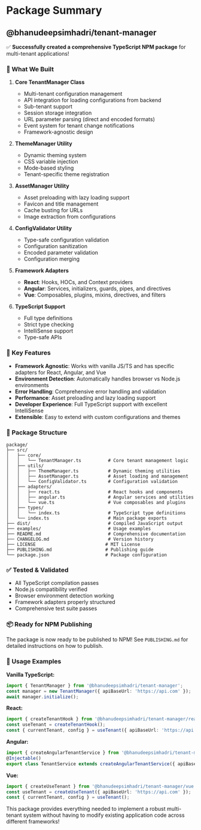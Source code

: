 # Package Summary

## @bhanudeepsimhadri/tenant-manager

✅ **Successfully created a comprehensive TypeScript NPM package** for multi-tenant applications!

### 🎯 What We Built

1. **Core TenantManager Class**
   - Multi-tenant configuration management
   - API integration for loading configurations from backend
   - Sub-tenant support
   - Session storage integration
   - URL parameter parsing (direct and encoded formats)
   - Event system for tenant change notifications
   - Framework-agnostic design

2. **ThemeManager Utility**
   - Dynamic theming system
   - CSS variable injection
   - Mode-based styling
   - Tenant-specific theme registration

3. **AssetManager Utility**
   - Asset preloading with lazy loading support
   - Favicon and title management
   - Cache busting for URLs
   - Image extraction from configurations

4. **ConfigValidator Utility**
   - Type-safe configuration validation
   - Configuration sanitization
   - Encoded parameter validation
   - Configuration merging

5. **Framework Adapters**
   - **React**: Hooks, HOCs, and Context providers
   - **Angular**: Services, initializers, guards, pipes, and directives  
   - **Vue**: Composables, plugins, mixins, directives, and filters

6. **TypeScript Support**
   - Full type definitions
   - Strict type checking
   - IntelliSense support
   - Type-safe APIs

### 🚀 Key Features

- **Framework Agnostic**: Works with vanilla JS/TS and has specific adapters for React, Angular, and Vue
- **Environment Detection**: Automatically handles browser vs Node.js environments
- **Error Handling**: Comprehensive error handling and validation
- **Performance**: Asset preloading and lazy loading support
- **Developer Experience**: Full TypeScript support with excellent IntelliSense
- **Extensible**: Easy to extend with custom configurations and themes

### 📁 Package Structure

```
package/
├── src/
│   ├── core/
│   │   └── TenantManager.ts          # Core tenant management logic
│   ├── utils/
│   │   ├── ThemeManager.ts           # Dynamic theming utilities
│   │   ├── AssetManager.ts           # Asset loading and management
│   │   └── ConfigValidator.ts        # Configuration validation
│   ├── adapters/
│   │   ├── react.ts                  # React hooks and components
│   │   ├── angular.ts                # Angular services and utilities
│   │   └── vue.ts                    # Vue composables and plugins
│   ├── types/
│   │   └── index.ts                  # TypeScript type definitions
│   └── index.ts                      # Main package exports
├── dist/                             # Compiled JavaScript output
├── examples/                         # Usage examples
├── README.md                         # Comprehensive documentation
├── CHANGELOG.md                      # Version history
├── LICENSE                          # MIT License
├── PUBLISHING.md                    # Publishing guide
└── package.json                     # Package configuration
```

### ✅ Tested & Validated

- All TypeScript compilation passes
- Node.js compatibility verified
- Browser environment detection working
- Framework adapters properly structured
- Comprehensive test suite passes

### 📦 Ready for NPM Publishing

The package is now ready to be published to NPM! See `PUBLISHING.md` for detailed instructions on how to publish.

### 🔧 Usage Examples

**Vanilla TypeScript:**
```typescript
import { TenantManager } from '@bhanudeepsimhadri/tenant-manager';
const manager = new TenantManager({ apiBaseUrl: 'https://api.com' });
await manager.initialize();
```

**React:**
```typescript
import { createTenantHook } from '@bhanudeepsimhadri/tenant-manager/react';
const useTenant = createTenantHook();
const { currentTenant, config } = useTenant({ apiBaseUrl: 'https://api.com' });
```

**Angular:**
```typescript
import { createAngularTenantService } from '@bhanudeepsimhadri/tenant-manager/angular';
@Injectable()
export class TenantService extends createAngularTenantService({ apiBaseUrl: 'https://api.com' }) {}
```

**Vue:**
```typescript
import { createUseTenant } from '@bhanudeepsimhadri/tenant-manager/vue';
const useTenant = createUseTenant({ apiBaseUrl: 'https://api.com' });
const { currentTenant, config } = useTenant();
```

This package provides everything needed to implement a robust multi-tenant system without having to modify existing application code across different frameworks!
